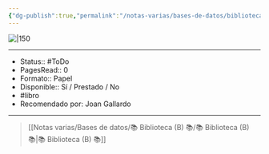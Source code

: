 ```yaml
---
{"dg-publish":true,"permalink":"/notas-varias/bases-de-datos/biblioteca-b/b-rebelion-en-la-granja/"}
---
```



![|150](http://books.google.com/books/content?id=gashEAAAQBAJ&printsec=frontcover&img=1&zoom=1&edge=curl&source=gbs_api)

---

- Status:: #ToDo 
- PagesRead:: 0 
- Formato:: Papel
- Disponible:: Sí / Prestado / No
- #libro 
- Recomendado por: Joan Gallardo

---

> [[Notas varias/Bases de datos/📚 Biblioteca (B) 📚/📚 Biblioteca (B) 📚\|📚 Biblioteca (B) 📚]]